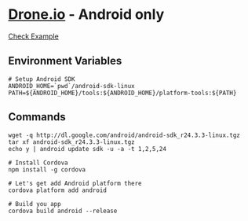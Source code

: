 # [Drone.io](http://Drone.io) - Android only
[Check Example](https://drone.io/github.com/HazemKhaled/Cordova-Build-with-drone.io)

## Environment Variables 
```
# Setup Android SDK
ANDROID_HOME=`pwd`/android-sdk-linux
PATH=${ANDROID_HOME}/tools:${ANDROID_HOME}/platform-tools:${PATH}
```

## Commands
```
wget -q http://dl.google.com/android/android-sdk_r24.3.3-linux.tgz
tar xf android-sdk_r24.3.3-linux.tgz
echo y | android update sdk -u -a -t 1,2,5,24

# Install Cordova
npm install -g cordova

# Let's get add Android platform there
cordova platform add android

# Build you app
cordova build android --release
```
